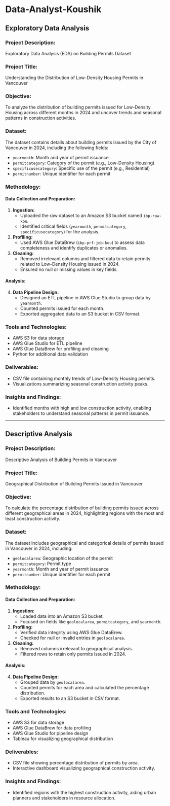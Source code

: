 # Data-Analyst-Koushik
## Exploratory Data Analysis

### Project Description:
Exploratory Data Analysis (EDA) on Building Permits Dataset

### Project Title:
Understanding the Distribution of Low-Density Housing Permits in Vancouver

### Objective:
To analyze the distribution of building permits issued for Low-Density Housing across different months in 2024 and uncover trends and seasonal patterns in construction activities.

### Dataset:
The dataset contains details about building permits issued by the City of Vancouver in 2024, including the following fields:
- `yearmonth`: Month and year of permit issuance
- `permitcategory`: Category of the permit (e.g., Low-Density Housing)
- `specificusecategory`: Specific use of the permit (e.g., Residential)
- `permitnumber`: Unique identifier for each permit

### Methodology:
#### Data Collection and Preparation:
1. **Ingestion:**
   - Uploaded the raw dataset to an Amazon S3 bucket named `ibp-raw-kou`.
   - Identified critical fields (`yearmonth`, `permitcategory`, `specificusecategory`) for the analysis.
2. **Profiling:**
   - Used AWS Glue DataBrew (`ibp-prf-job-kou`) to assess data completeness and identify duplicates or anomalies.
3. **Cleaning:**
   - Removed irrelevant columns and filtered data to retain permits related to Low-Density Housing issued in 2024.
   - Ensured no null or missing values in key fields.

#### Analysis:
4. **Data Pipeline Design:**
   - Designed an ETL pipeline in AWS Glue Studio to group data by `yearmonth`.
   - Counted permits issued for each month.
   - Exported aggregated data to an S3 bucket in CSV format.

### Tools and Technologies:
- AWS S3 for data storage
- AWS Glue Studio for ETL pipeline
- AWS Glue DataBrew for profiling and cleaning
- Python for additional data validation

### Deliverables:
- CSV file containing monthly trends of Low-Density Housing permits.
- Visualizations summarizing seasonal construction activity peaks.

### Insights and Findings:
- Identified months with high and low construction activity, enabling stakeholders to understand seasonal patterns in permit issuance.

---

## Descriptive Analysis

### Project Description:
Descriptive Analysis of Building Permits in Vancouver

### Project Title:
Geographical Distribution of Building Permits Issued in Vancouver

### Objective:
To calculate the percentage distribution of building permits issued across different geographical areas in 2024, highlighting regions with the most and least construction activity.

### Dataset:
The dataset includes geographical and categorical details of permits issued in Vancouver in 2024, including:
- `geolocalarea`: Geographic location of the permit
- `permitcategory`: Permit type
- `yearmonth`: Month and year of permit issuance
- `permitnumber`: Unique identifier for each permit

### Methodology:
#### Data Collection and Preparation:
1. **Ingestion:**
   - Loaded data into an Amazon S3 bucket.
   - Focused on fields like `geolocalarea`, `permitcategory`, and `yearmonth`.
2. **Profiling:**
   - Verified data integrity using AWS Glue DataBrew.
   - Checked for null or invalid entries in `geolocalarea`.
3. **Cleaning:**
   - Removed columns irrelevant to geographical analysis.
   - Filtered rows to retain only permits issued in 2024.

#### Analysis:
4. **Data Pipeline Design:**
   - Grouped data by `geolocalarea`.
   - Counted permits for each area and calculated the percentage distribution.
   - Exported results to an S3 bucket in CSV format.

### Tools and Technologies:
- AWS S3 for data storage
- AWS Glue DataBrew for data profiling
- AWS Glue Studio for pipeline design
- Tableau for visualizing geographical distribution

### Deliverables:
- CSV file showing percentage distribution of permits by area.
- Interactive dashboard visualizing geographical construction activity.

### Insights and Findings:
- Identified regions with the highest construction activity, aiding urban planners and stakeholders in resource allocation.
